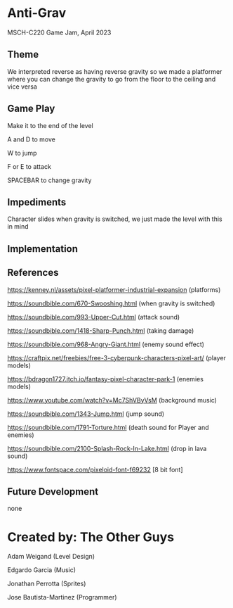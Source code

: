 # Anti-Grav
MSCH-C220 Game Jam, April 2023

## Theme
We interpreted reverse as having reverse gravity so we made a platformer where you can change the gravity to go from the floor to the ceiling and vice versa

## Game Play
Make it to the end of the level

A and D to move

W to jump

F or E to attack

SPACEBAR to change gravity

## Impediments
Character slides when gravity is switched, we just made the level with this in mind

## Implementation


## References
https://kenney.nl/assets/pixel-platformer-industrial-expansion (platforms)

https://soundbible.com/670-Swooshing.html (when gravity is switched)

https://soundbible.com/993-Upper-Cut.html (attack sound)

https://soundbible.com/1418-Sharp-Punch.html (taking damage)

https://soundbible.com/968-Angry-Giant.html (enemy sound effect)

https://craftpix.net/freebies/free-3-cyberpunk-characters-pixel-art/ (player models)

 https://bdragon1727.itch.io/fantasy-pixel-character-park-1 (enemies models)
 
https://www.youtube.com/watch?v=Mc7ShVByVsM (background music) 

https://soundbible.com/1343-Jump.html (jump sound)

https://soundbible.com/1791-Torture.html (death sound for Player and enemies)

https://soundbible.com/2100-Splash-Rock-In-Lake.html (drop in lava sound)

https://www.fontspace.com/pixeloid-font-f69232 [8 bit font] 


## Future Development
none

# Created by: The Other Guys
Adam Weigand (Level Design)

Edgardo Garcia (Music)

Jonathan Perrotta (Sprites)

Jose Bautista-Martinez (Programmer)
